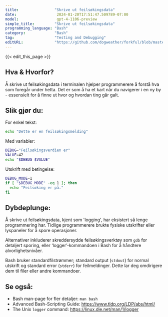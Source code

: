 ```yaml
---
title:                "Skrive ut feilsøkingsdata"
date:                  2024-01-20T17:51:47.509789-07:00
model:                 gpt-4-1106-preview
simple_title:         "Skrive ut feilsøkingsdata"
programming_language: "Bash"
category:             "Bash"
tag:                  "Testing and Debugging"
editURL:              "https://github.com/dogweather/forkful/blob/master/content/no/bash/printing-debug-output.md"
---
```


{{< edit_this_page >}}

## Hva & Hvorfor?
Å skrive ut feilsøkingsdata i terminalen hjelper programmerere å forstå hva som foregår under hetta. Det er som å ha et kart når du navigerer i en ny by - essensielt for å finne ut hvor og hvordan ting går galt.

## Slik gjør du:
For enkel tekst:
```Bash
echo "Dette er en feilsøkingsmelding"
```

Med variabler:
```Bash
DEBUG="Feilsøkingsverdien er"
VALUE=42
echo "$DEBUG $VALUE"
```

Utskrift med betingelse:
```Bash
DEBUG_MODE=1
if [ "$DEBUG_MODE" -eq 1 ]; then
  echo "Feilsøking er på."
fi
```

## Dybdeplunge:
Å skrive ut feilsøkingsdata, kjent som 'logging', har eksistert så lenge programmering har. Tidlige programmerere brukte fysiske utskrifter eller lyspaneler for å spore operasjoner.

Alternativer inkluderer skreddersydde feilsøkingsverktøy som `gdb` for detaljert sporing, eller ‘logger’-kommandoen i Bash for å håndtere alvorlighetsnivåer.

Bash bruker standardfilstrømmer; standard output (`stdout`) for normal utskrift og standard error (`stderr`) for feilmeldinger. Dette lar deg omdirigere dem til filer eller andre kommandoer.

## Se også:
- Bash man-page for fler detaljer: `man bash`
- Advanced Bash-Scripting Guide: https://www.tldp.org/LDP/abs/html/
- The Unix `logger` command: https://linux.die.net/man/1/logger
